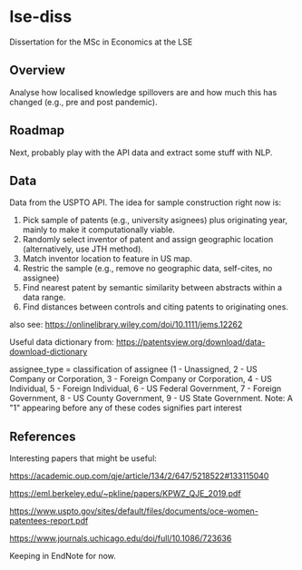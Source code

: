# lse-diss
Dissertation for the MSc in Economics at the LSE

## Overview

Analyse how localised knowledge spillovers are and how much this has changed (e.g., pre and post pandemic).

## Roadmap

Next, probably play with the API data and extract some stuff with NLP.

## Data

Data from the USPTO API. The idea for sample construction right now is:
1. Pick sample of patents (e.g., university asignees) plus originating year, mainly to make it computationally viable.
2. Randomly select inventor of patent and assign geographic location (alternatively, use JTH method).
3. Match inventor location to feature in US map.
4. Restric the sample (e.g., remove no geographic data, self-cites, no assignee)
5. Find nearest patent by semantic similarity between abstracts within a data range.
6. Find distances between controls and citing patents to originating ones.

also see: https://onlinelibrary.wiley.com/doi/10.1111/jems.12262

Useful data dictionary from: https://patentsview.org/download/data-download-dictionary

assignee_type = classification of assignee (1 - Unassigned, 2 - US Company or Corporation, 3 - Foreign Company or Corporation, 4 - US Individual, 5 - Foreign Individual, 6 - US Federal Government, 7 - Foreign Government, 8 - US County Government, 9 - US State Government. Note: A "1" appearing before any of these codes signifies part interest

## References

Interesting papers that might be useful:

https://academic.oup.com/qje/article/134/2/647/5218522#133115040

https://eml.berkeley.edu/~pkline/papers/KPWZ_QJE_2019.pdf

https://www.uspto.gov/sites/default/files/documents/oce-women-patentees-report.pdf

https://www.journals.uchicago.edu/doi/full/10.1086/723636

Keeping in EndNote for now.
